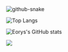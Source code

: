 
<!--循环字幕-->
<!--
[![Typing SVG](https://readme-typing-svg.herokuapp.com?color=%2336BCF7&center=true&vCenter=true&width=600&lines=Welcome+to+My+Profile!;)](https://git.io/typing-svg)
-->
<!--
<table border="0" align="center" cellspacing="0">
    <tr>
        <th>&nbsp;&nbsp;Property&nbsp;&nbsp;</th>
        <th colspan="8">Data</th>
    </tr>
    <tr>
        <th>&nbsp;&nbsp;&nbsp;&nbsp;&nbsp;&nbsp;&nbsp;&nbsp;&nbsp;&nbsp;&nbsp;&nbsp;&nbsp;&nbsp;&nbsp;&nbsp;Language&nbsp;&nbsp;&nbsp;&nbsp;&nbsp;&nbsp;&nbsp;&nbsp;&nbsp;&nbsp;&nbsp;&nbsp;&nbsp;&nbsp;&nbsp;&nbsp;</th>
        <td colspan="8">&nbsp;
            <img src="https://img.shields.io/badge/-C-cbe0fb?style=flat&logo=c&logoColor=008F8C">&nbsp;
            <img src="https://img.shields.io/badge/-C++-cbe0fb?style=flat&logo=cplusplus&logoColor=008F8C">&nbsp;
        </td>
    </tr>
    <tr>
        <th>&nbsp;&nbsp;&nbsp;IDE&nbsp;&nbsp;&nbsp;</th>
        <td colspan="8">&nbsp;
            <img src="https://img.shields.io/badge/-Visual%20Studio%20Code-cbe0fb?style=flat&logo=visualstudiocode&logoColor=21a4f1">&nbsp;
            <img src="https://img.shields.io/badge/-Visual%20Studio-cbe0fb?style=flat&logo=visualstudio&logoColor=654996">&nbsp;
            <img src="https://img.shields.io/badge/-Pycharm-cbe0fb?style=flat&logo=Pycharm">&nbsp;
        </td>
    </tr>
    <tr>
        <th>CI / CD</th>
        <td colspan="8">&nbsp;
            <img src="https://img.shields.io/badge/-Markdown-cbe0fb?style=flat&logo=Markdown&logoColor=blue">&nbsp;
            <img src="https://img.shields.io/badge/-Github-cbe0fb?style=flat&logo=Github&logoColor=black">&nbsp;
            <img src="https://img.shields.io/badge/-Git-cbe0fb?style=flat&logo=Git&logoColor=f15233">&nbsp;
        </td>
    </tr>
    <tr>
        <th>Databases</th>
        <td colspan="8">&nbsp;
            <img src="https://img.shields.io/badge/-MySql-cbe0fb?style=flat&logo=mysql&logoColor=024a6c">&nbsp;
        </td>
    </tr>
    <tr>
        <th>OS</th>
        <td colspan="8">&nbsp;
            <img src="https://img.shields.io/badge/-Windows-cbe0fb?style=flat&logo=windows&logoColor=007ec6">&nbsp;
            <img src="https://img.shields.io/badge/-Ubuntu-cbe0fb?style=flat&logo=ubuntu">&nbsp;
        </td>
    </tr>
</table>
-->
<!--
| Property | Data
|:--:|:--:|
| **Language**  ‏‏‏‏‏‏ ‏‏‏‏‏‏‏‏‏‏‏| ![](https://img.shields.io/badge/-C-cbe0fb?style=plastic&logo=c&logoColor=008F8C) ![C++ Badge](https://img.shields.io/badge/-C++-cbe0fb?style=plastic&logo=cplusplus&logoColor=008F8C) ![Python Badge](https://img.shields.io/badge/-Python-cbe0fb?style=plastic&logo=Python&logoColor=336d9d)   
| **IDE**    ‏‏‏‏‏‏‏‏   ‏ | ![Visual Studio Badge](https://img.shields.io/badge/-VSCode-cbe0fb?style=plastic&logo=visualstudiocode&logoColor=21a4f1) ![Visual Studio Badge](https://img.shields.io/badge/-VisualStudio-cbe0fb?style=plastic&logo=visualstudio&logoColor=654996) ![Pycharm Badge](https://img.shields.io/badge/-Pycharm-cbe0fb?style=plastic&logo=Pycharm) 
| **CI / CD**    | ![Markdown Badge](https://img.shields.io/badge/-Markdown-cbe0fb?style=plastic&logo=Markdown&logoColor=blue) ![Github Badge](https://img.shields.io/badge/-Github-cbe0fb?style=plastic&logo=Github&logoColor=black) ![git Badge](https://img.shields.io/badge/-Git-cbe0fb?style=plastic&logo=Git&logoColor=f15233)                                                                                                                                                                                                                                                                                                                                                                                                                                                                                                                                                                                                                                                                                                                                                                                                                                                                                                                                                                                                                                                                                                                                                                                                                                                                                                                                                                                    |
| **Databases**  | ![MySql Badge](https://img.shields.io/badge/-MySql-cbe0fb?style=plastic&logo=mysql&logoColor=024a6c)
| **OS**         | ![Windows badge](https://img.shields.io/badge/-Windows-white?style=plastic&logo=windows&logoColor=007ec6) ![](https://img.shields.io/badge/-Ubuntu-white?style=plastic&logo=ubuntu)
-->

<!-- 贪吃蛇 -->
<picture>
  <source media="(prefers-color-scheme: dark)" srcset="https://cdn.jsdelivr.net/gh/WhiteCells/WhiteCells/profile-snake-contrib/github-contribution-grid-snake-dark.svg" />
  <source media="(prefers-color-scheme: light)" srcset="https://cdn.jsdelivr.net/gh/WhiteCells/WhiteCells/profile-snake-contrib/github-contribution-grid-snake.svg" />
  <img alt="github-snake" src="https://cdn.jsdelivr.net/gh/WhiteCells/WhiteCells/profile-snake-contrib/github-contribution-grid-snake-dark.svg" />
</picture>

<!--语言使用-->
![Top Langs](https://github-readme-stats-e4sv.vercel.app/api/top-langs/?username=WhiteCells&langs_count=8&show_icons=true&bg_color=00000000&theme=bear&hide=batchfile,html&hide_border=true)

<!-- github 提交等状态 -->
![Eorys's GitHub stats](https://github-readme-stats-e4sv.vercel.app/api?username=WhiteCells&show_icons=true&bg_color=00000000&theme=bear&hide_border=true)

<!--横向仓库  -->
<a href="https://github.com/WhiteCells/endless-note">
  <img align="center" src="https://github-readme-stats-e4sv.vercel.app/api/pin/?username=WhiteCells&repo=endless-note&bg_color=00000000&theme=bear&hide_border=true" />
</a>
<!-- <a href="https://github.com/WhiteCells/WhiteCells.github.io">
  <img align="center" src="https://github-readme-stats.vercel.app/api/pin/?username=WhiteCells&repo=WhiteCells.github.io&bg_color=00000000&theme=bear" />
</a>
 -->
